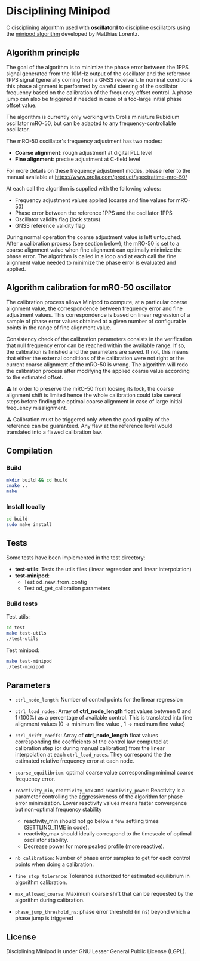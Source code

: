 # Disciplining Minipod

C disciplining algorithm used with **oscillatord** to discipline oscillators using the [minipod algorithm](https://bitbucket.org/spectracom/minipod/src/master/) developed by Matthias Lorentz.

## Algorithm principle

The goal of the algorithm is to minimize the phase error between the 1PPS signal generated from the 10MHz output of the oscillator and the reference 1PPS signal (generally coming from a GNSS receiver). In nominal conditions this phase alignment is performed by careful steering of the oscillator frequency based on the calibration of the frequency offset control. A phase jump can also be triggered if needed in case of a too-large initial phase offset value.

The algorithm is currently only working with Orolia miniature Rubidium oscillator mRO-50, but can be adapted to any frequency-controllable oscillator.

The mRO-50 oscillator's frequency adjustment has two modes:
  - **Coarse alignment**: rough adjustment at digital PLL level
  - **Fine alignment**: precise adjustment at C-field level

For more details on these frequency adjustment modes, please refer to the manual available at https://www.orolia.com/product/spectratime-mro-50/

At each call the algorithm is supplied with the following values:
  - Frequency adjustment values applied (coarse and fine values for mRO-50)
  - Phase error between the reference 1PPS and the oscillator 1PPS
  - Oscillator validity flag (lock status)
  - GNSS reference validity flag

During normal operation the coarse adjustment value is left untouched. After a calibration process (see section below), the mRO-50 is set to a coarse alignment value when fine alignment can optimally minimize the phase error. The algorithm is called in a loop and at each call the fine alignment value needed to minimize the phase error is evaluated and applied.


## Algorithm calibration for mRO-50 oscillator

The calibration process allows Minipod to compute, at a particular coarse alignment value, the correspondence between frequency error and fine adjustment values. This correspondence is based on linear regression of a sample of phase error values obtained at a given number of configurable points in the range of fine alignment value.

Consistency check of the calibration parameters consists in the verification that null frequency error can be reached within the available range. If so, the calibration is finished and the parameters are saved.
If not, this means that either the external conditions of the calibration were not right or the current coarse alignment of the mRO-50 is wrong. The algorithm will redo the calibration process after modifying the applied coarse value according to the estimated offset.

:warning: In order to preserve the mRO-50 from loosing its lock, the coarse alignment shift is limited hence the whole calibration could take several steps before finding the optimal coarse alignment in case of large initial frequency misalignment.

:warning: Calibration must be triggered only when the good quality of the reference can be guaranteed. Any flaw at the reference level would translated into a flawed calibration law.

## Compilation

### Build

```bash
mkdir build && cd build
cmake ..
make
```

### Install locally

``` bash
cd build
sudo make install

```

## Tests

Some tests have been implemented in the test directory:

- **test-utils**: Tests the utils files (linear regression and linear interpolation)
- **test-minipod**:
  - Test od_new_from_config
  - Test od_get_calibration parameters

### Build tests

Test utils:

``` bash
cd test
make test-utils
./test-utils
```

Test minipod:

``` bash
make test-minipod
./test-minipod
```

## Parameters

- `ctrl_node_length`: Number of control points for the linear regression
- `ctrl_load_nodes`: Array of **ctrl_node_length** float values between 0 and 1 (100%) as a percentage of available control. This is translated into fine alignment values (0 -> minimum fine value , 1 -> maximum fine value)
- `ctrl_drift_coeffs`: Array of **ctrl_node_length** float values corresponding the coefficients of the control law computed at calibration step (or during manual calibration) from the linear interpolation at each `ctrl_load_nodes`. They correspond the the estimated relative frequency error at each node.
- `coarse_equilibrium`: optimal coarse value corresponding minimal coarse frequency error.
- `reactivity_min`, `reactivity_max` and `reactivity_power`: Reactivity is a parameter controlling the aggressiveness of the algorithm for phase error minimization. Lower reactivity values means faster convergence but non-optimal frequency stability
  - reactivity_min should not go below a few settling times (SETTLING_TIME in code).
  - reactivity_max should ideally correspond to the timescale of optimal oscillator stability.
  - Decrease power for more peaked profile (more reactive).

- `nb_calibration`: Number of phase error samples to get for each control points when doing a calibration.
- `fine_stop_tolerance`: Tolerance authorized for estimated equilibrium in algorithm calibration.
- `max_allowed_coarse`: Maximum coarse shift that can be requested by the algorithm during calibration.
- `phase_jump_threshold_ns`: phase error threshold (in ns) beyond which a phase jump is triggered

## License

Disciplining Minipod is under GNU Lesser General Public License (LGPL).
